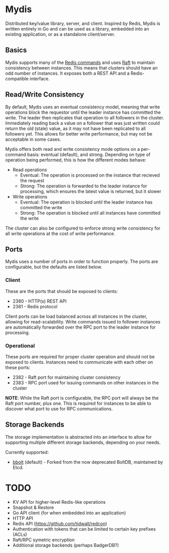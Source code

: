 # Mydis
Distributed key/value library, server, and client. Inspired by Redis, Mydis is written entirely in Go and can be used as a library, embedded into an existing application, or as a standalone client/server.

## Basics
Mydis supports many of the [Redis commands](https://redis.io/commands) and uses [Raft](github.com/hashicorp/raft) to maintain consistency between instances. This means that clusters should have an odd number of instances. It exposes both a REST API and a Redis-compatible interface.

## Read/Write Consistency
By default, Mydis uses an eventual consistency model, meaning that write operations block the requestor until the leader instance has committed the write. The leader then replicates that operation to all followers in the cluster. Immediately reading back a value on a follower that was just written could return the old (stale) value, as it may not have been replicated to all followers yet. This allows for better write performance, but may not be acceptable in some cases.

Mydis offers both read and write consistency mode options on a per-command basis: eventual (default), and strong. Depending on type of operation being performed, this is how the different modes behave:

* Read operations
    * Eventual: The operation is processed on the instance that recieved the request
    * Strong: The operation is forwarded to the leader instance for processing, which ensures the latest value is returned, but it slower
* Write operations
    * Eventual: The operation is blocked until the leader instance has committed the write
    * Strong: The operation is blocked until all instances have committed the write

The cluster can also be configured to enforce strong write consistency for all write operations at the cost of write performance.

## Ports
Mydis uses a number of ports in order to function properly. The ports are configurable, but the defaults are listed below.

### Client
These are the ports that should be exposed to clients:
* 2380 - HTTP(s) REST API
* 2381 - Redis protocol

Client ports can be load balanced across all instances in the cluster, allowing for read-scalability. Write commands issued to follower instances are automatically forwarded over the RPC port to the leader instance for processing.

### Operational
These ports are required for proper cluster operation and should not be exposed to clients. Instances need to communicate with each other on these ports:
* 2382 - Raft port for maintaining cluster consistency
* 2383 - RPC port used for issuing commands on other instances in the cluster

**NOTE**: While the Raft port is configurable, the RPC port will always be the Raft port number, plus one. This is required for instances to be able to discover what port to use for RPC communications.

## Storage Backends
The storage implementation is abstracted into an interface to allow for supporting multiple different storage backends, depending on your needs.

Currently supported:
* [bbolt](https://github.com/etcd-io/bbolt) (default) - Forked from the now deprecated BoltDB, maintained by Etcd.

# TODO
* KV API for higher-level Redis-like operations
* Snapshot & Restore
* Go API client (for when embedded into an application)
* HTTP API
* Redis API (https://github.com/tidwall/redcon)
* Authentication with tokens that can be limited to certain key prefixes (ACLs)
* Raft/RPC symetric encryption
* Additional storage backends (perhaps BadgerDB?)